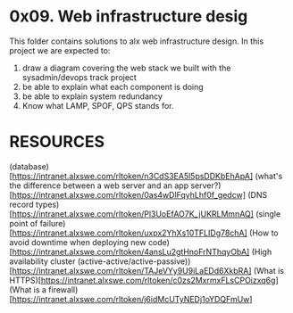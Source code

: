 # 0x09. Web infrastructure desig
This folder contains solutions to alx web infrastructure design. In this project we are expected to:
1. draw a diagram covering the web stack we built with the sysadmin/devops track project
2. be able to explain what each component is doing
3. be able to explain system redundancy
4. Know what LAMP, SPOF, QPS stands for.

# RESOURCES

(database)[https://intranet.alxswe.com/rltoken/n3CdS3EA5l5psDDKbEhApA]
(what's the difference between a web server and an app server?)[https://intranet.alxswe.com/rltoken/0as4wDlFqyhLhf0f_gedcw]
(DNS record types)[https://intranet.alxswe.com/rltoken/Pl3UoEfAO7K_jUKRLMmnAQ]
(single point of failure)[https://intranet.alxswe.com/rltoken/uxpx2YhXs10TFLIDg78chA]
(How to avoid downtime when deploying new code)[https://intranet.alxswe.com/rltoken/4ansLu2gtHnoFrNThqyObA]
(High availability cluster (active-active/active-passive))[https://intranet.alxswe.com/rltoken/TAJeVYy9U9iLaEDd6XkbRA]
(What is HTTPS)[https://intranet.alxswe.com/rltoken/c0zs2MxrmxFLsCPOizxq6g]
(What is a firewall)[https://intranet.alxswe.com/rltoken/j6idMcUTyNEDj1oYDQFmUw]
